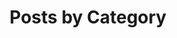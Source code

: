---
title: "Posts by Category"
layout: categories
permalink: /categories/
author_profile: true

toc_ads: false
toc_sticky: false
---